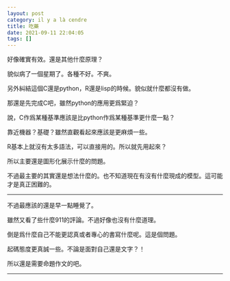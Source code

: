 ```yaml
---
layout: post
category: il y a là cendre
title: 吃藥
date: 2021-09-11 22:04:05
tags: []
---
```


好像確實有效。還是其他什麼原理？

貌似病了一個星期了。各種不好。不爽。

另外糾結這個C還是python，R還是lisp的時候。貌似就什麼都沒有做。

那還是先完成C吧，雖然python的應用更爲緊迫？

說，C作爲某種基準應該是比python作爲某種基準更什麼一點？

靠近機器？基礎？雖然直觀看起來應該是更麻煩一些。

R基本上就沒有太多語法，可以直接用的。所以就先用起來？

所以主要還是圖形化展示什麼的問題。

不過最主要的其實還是想法什麼的。也不知道現在有沒有什麼現成的模型。這可能才是真正困難的。

-------

不過最應該的還是早一點睡覺了。

雖然又看了些什麼911的評論。不過好像也沒有什麼道理。

倒是爲什麼自己不能更認真或者專心的書寫什麼呢。這是個問題。

起碼態度更真誠一些。不論是面對自己還是文字？！

所以還是需要命題作文的吧。


-------





